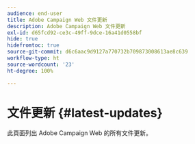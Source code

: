 ```yaml
---
audience: end-user
title: Adobe Campaign Web 文件更新
description: Adobe Campaign Web 文件更新
exl-id: d65fcd92-ce3c-49ff-9dce-16a41d0558bf
hide: true
hidefromtoc: true
source-git-commit: d6c6aac9d9127a770732b709873008613ae8c639
workflow-type: ht
source-wordcount: '23'
ht-degree: 100%

---
```


# 文件更新 {#latest-updates}

此頁面列出 Adobe Campaign Web 的所有文件更新。